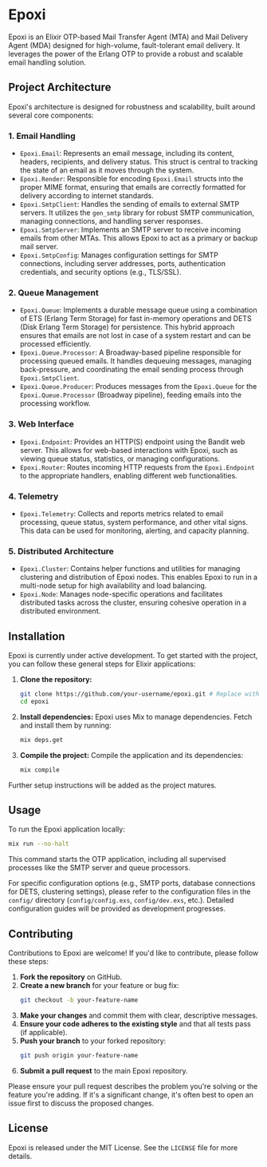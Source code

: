 # Epoxi

Epoxi is an Elixir OTP-based Mail Transfer Agent (MTA) and Mail Delivery Agent (MDA) designed for high-volume, fault-tolerant email delivery. It leverages the power of the Erlang OTP to provide a robust and scalable email handling solution.

## Project Architecture

Epoxi's architecture is designed for robustness and scalability, built around several core components:

### 1. Email Handling

*   `Epoxi.Email`: Represents an email message, including its content, headers, recipients, and delivery status. This struct is central to tracking the state of an email as it moves through the system.
*   `Epoxi.Render`: Responsible for encoding `Epoxi.Email` structs into the proper MIME format, ensuring that emails are correctly formatted for delivery according to internet standards.
*   `Epoxi.SmtpClient`: Handles the sending of emails to external SMTP servers. It utilizes the `gen_smtp` library for robust SMTP communication, managing connections, and handling server responses.
*   `Epoxi.SmtpServer`: Implements an SMTP server to receive incoming emails from other MTAs. This allows Epoxi to act as a primary or backup mail server.
*   `Epoxi.SmtpConfig`: Manages configuration settings for SMTP connections, including server addresses, ports, authentication credentials, and security options (e.g., TLS/SSL).

### 2. Queue Management

*   `Epoxi.Queue`: Implements a durable message queue using a combination of ETS (Erlang Term Storage) for fast in-memory operations and DETS (Disk Erlang Term Storage) for persistence. This hybrid approach ensures that emails are not lost in case of a system restart and can be processed efficiently.
*   `Epoxi.Queue.Processor`: A Broadway-based pipeline responsible for processing queued emails. It handles dequeuing messages, managing back-pressure, and coordinating the email sending process through `Epoxi.SmtpClient`.
*   `Epoxi.Queue.Producer`: Produces messages from the `Epoxi.Queue` for the `Epoxi.Queue.Processor` (Broadway pipeline), feeding emails into the processing workflow.

### 3. Web Interface

*   `Epoxi.Endpoint`: Provides an HTTP(S) endpoint using the Bandit web server. This allows for web-based interactions with Epoxi, such as viewing queue status, statistics, or managing configurations.
*   `Epoxi.Router`: Routes incoming HTTP requests from the `Epoxi.Endpoint` to the appropriate handlers, enabling different web functionalities.

### 4. Telemetry

*   `Epoxi.Telemetry`: Collects and reports metrics related to email processing, queue status, system performance, and other vital signs. This data can be used for monitoring, alerting, and capacity planning.

### 5. Distributed Architecture

*   `Epoxi.Cluster`: Contains helper functions and utilities for managing clustering and distribution of Epoxi nodes. This enables Epoxi to run in a multi-node setup for high availability and load balancing.
*   `Epoxi.Node`: Manages node-specific operations and facilitates distributed tasks across the cluster, ensuring cohesive operation in a distributed environment.

## Installation

Epoxi is currently under active development. To get started with the project, you can follow these general steps for Elixir applications:

1.  **Clone the repository:**
    ```bash
    git clone https://github.com/your-username/epoxi.git # Replace with the actual repository URL
    cd epoxi
    ```

2.  **Install dependencies:**
    Epoxi uses Mix to manage dependencies. Fetch and install them by running:
    ```bash
    mix deps.get
    ```

3.  **Compile the project:**
    Compile the application and its dependencies:
    ```bash
    mix compile
    ```

Further setup instructions will be added as the project matures.

## Usage

To run the Epoxi application locally:

```bash
mix run --no-halt
```
This command starts the OTP application, including all supervised processes like the SMTP server and queue processors.

For specific configuration options (e.g., SMTP ports, database connections for DETS, clustering settings), please refer to the configuration files in the `config/` directory (`config/config.exs`, `config/dev.exs`, etc.). Detailed configuration guides will be provided as development progresses.

## Contributing

Contributions to Epoxi are welcome! If you'd like to contribute, please follow these steps:

1.  **Fork the repository** on GitHub.
2.  **Create a new branch** for your feature or bug fix:
    ```bash
    git checkout -b your-feature-name
    ```
3.  **Make your changes** and commit them with clear, descriptive messages.
4.  **Ensure your code adheres to the existing style** and that all tests pass (if applicable).
5.  **Push your branch** to your forked repository:
    ```bash
    git push origin your-feature-name
    ```
6.  **Submit a pull request** to the main Epoxi repository.

Please ensure your pull request describes the problem you're solving or the feature you're adding. If it's a significant change, it's often best to open an issue first to discuss the proposed changes.

## License

Epoxi is released under the MIT License. See the `LICENSE` file for more details.

